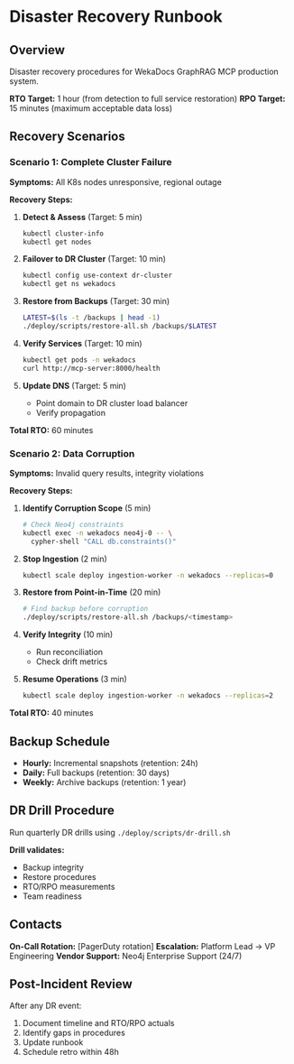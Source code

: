 # Disaster Recovery Runbook

## Overview
Disaster recovery procedures for WekaDocs GraphRAG MCP production system.

**RTO Target:** 1 hour (from detection to full service restoration)
**RPO Target:** 15 minutes (maximum acceptable data loss)

## Recovery Scenarios

### Scenario 1: Complete Cluster Failure

**Symptoms:** All K8s nodes unresponsive, regional outage

**Recovery Steps:**

1. **Detect & Assess** (Target: 5 min)
   ```bash
   kubectl cluster-info
   kubectl get nodes
   ```

2. **Failover to DR Cluster** (Target: 10 min)
   ```bash
   kubectl config use-context dr-cluster
   kubectl get ns wekadocs
   ```

3. **Restore from Backups** (Target: 30 min)
   ```bash
   LATEST=$(ls -t /backups | head -1)
   ./deploy/scripts/restore-all.sh /backups/$LATEST
   ```

4. **Verify Services** (Target: 10 min)
   ```bash
   kubectl get pods -n wekadocs
   curl http://mcp-server:8000/health
   ```

5. **Update DNS** (Target: 5 min)
   - Point domain to DR cluster load balancer
   - Verify propagation

**Total RTO:** 60 minutes

### Scenario 2: Data Corruption

**Symptoms:** Invalid query results, integrity violations

**Recovery Steps:**

1. **Identify Corruption Scope** (5 min)
   ```bash
   # Check Neo4j constraints
   kubectl exec -n wekadocs neo4j-0 -- \
     cypher-shell "CALL db.constraints()"
   ```

2. **Stop Ingestion** (2 min)
   ```bash
   kubectl scale deploy ingestion-worker -n wekadocs --replicas=0
   ```

3. **Restore from Point-in-Time** (20 min)
   ```bash
   # Find backup before corruption
   ./deploy/scripts/restore-all.sh /backups/<timestamp>
   ```

4. **Verify Integrity** (10 min)
   - Run reconciliation
   - Check drift metrics

5. **Resume Operations** (3 min)
   ```bash
   kubectl scale deploy ingestion-worker -n wekadocs --replicas=2
   ```

**Total RTO:** 40 minutes

## Backup Schedule

- **Hourly:** Incremental snapshots (retention: 24h)
- **Daily:** Full backups (retention: 30 days)
- **Weekly:** Archive backups (retention: 1 year)

## DR Drill Procedure

Run quarterly DR drills using `./deploy/scripts/dr-drill.sh`

**Drill validates:**
- Backup integrity
- Restore procedures
- RTO/RPO measurements
- Team readiness

## Contacts

**On-Call Rotation:** [PagerDuty rotation]
**Escalation:** Platform Lead → VP Engineering
**Vendor Support:** Neo4j Enterprise Support (24/7)

## Post-Incident Review

After any DR event:
1. Document timeline and RTO/RPO actuals
2. Identify gaps in procedures
3. Update runbook
4. Schedule retro within 48h
